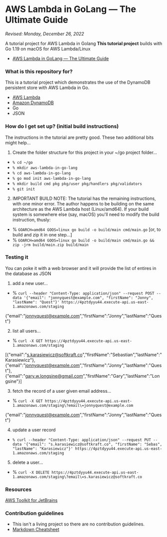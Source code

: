 # AWS Lambda in GoLang — The Ultimate Guide
*Revised: Monday, December 26, 2022*

A tutorial project for AWS Lambda in Golang 
**This tutorial project** builds with Go 1.19 on macOS for AWS Lambda/Linux

- [AWS Lambda in GoLang — The Ultimate Guide](https://www.softkraft.co/aws-lambda-in-golang/)


### What is this repository for? ###

This is a tutorial project which demonstrates the use of the DynamoDB persistent store with AWS Lambda in Go.

* [AWS Lambda](https://aws.amazon.com/lambda/?nc2=h_ql_prod_cp_lbd)
* [Amazon DynamoDB](https://aws.amazon.com/dynamodb/)
* Go
* JSON

### How do I get set up? (initial build instructions) ###
The instructions in the tutorial are pretty good. These two additional bits might help...

1. Create the folder structure for this project in your ~/go project folder…
*  `% cd ~/go`
*  `% mkdir aws-lambda-in-go-lang`
*  `% cd aws-lambda-in-go-lang`
*  `% go mod init aws-lambda-in-go-lang`
*  `% mkdir build cmd pkg pkg/user pkg/handlers pkg/validators`
*  `% git init`

2. IMPORTANT BUILD NOTE: The tutorial has the remaining instructions, with one minor error. The author happens to be building on the same architecture as the AWS Lambda host (Linux/amd64). If your build system is somewhere else (say, macOS) you'll need to modify the build instruction, thusly:

* % `GOARCH=amd64 GOOS=linux go build -o build/main cmd/main.go`   [or, to build and zip it in one step…]
* % `GOARCH=amd64 GOOS=linux go build -o build/main cmd/main.go && zip -jrm build/main.zip build/main`


### Testing it ###
You can poke it with a web browser and it will provide the list of entires in the database as JSON

1. add a new user…

* % `curl --header "Content-Type: application/json" --request POST --data '{"email": "jonnyquest@example.com", "firstName": "Jonny", "lastName": "Quest"}' https://4pztdyyu44.execute-api.us-east-1.amazonaws.com/staging`

{"email":"jonnyquest@example.com","firstName":"Jonny","lastName":"Quest"}

2. list all users…

* % `curl -X GET https://4pztdyyu44.execute-api.us-east-1.amazonaws.com/staging`

[{"email":"s.karasiewicz@softkraft.co","firstName":"Sebastian","lastName":"Karasiewicz"},{"email":"jonnyquest@example.com","firstName":"Jonny","lastName":"Quest"},{"email":"gary.w.longsine@gmail.com","firstName":"Gary","lastName":"Longsine"}]

3. fetch the record of a user given email address…

* % `curl -X GET https://4pztdyyu44.execute-api.us-east-1.amazonaws.com/staging\?email\=jonnyquest@example.com`

{"email":"jonnyquest@example.com","firstName":"Jonny","lastName":"Quest"}

4. update a user record

* `% curl --header "Content-Type: application/json" --request PUT --data '{"email": "s.karasiewicz@softkraft.co", "firstName": "Sebas", "lastName": "Karasiewicz"}' https://4pztdyyu44.execute-api.us-east-1.amazonaws.com/staging`

5. delete a user…

* % `curl -X DELETE https://4pztdyyu44.execute-api.us-east-1.amazonaws.com/staging\?email\=s.karasiewicz@softkraft.co`


### Resources ### 
[AWS Toolkit for JetBrains](https://docs.aws.amazon.com/toolkit-for-jetbrains/latest/userguide/welcome.html)


### Contribution guidelines ###

* This isn't a living project so there are no contribution guidelines.
* [Markdown Cheatsheet](https://www.markdownguide.org/cheat-sheet/)


